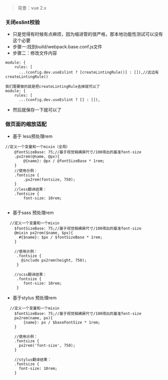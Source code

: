> 背景：vue 2.x

### 关闭eslint校验
- 只是觉得有时候有点麻烦，因为缩进管的很严格，那本地功能性测试可以没有这个必要
- 步骤一:找到build/webpack.base.conf.js文件
- 步骤二：修改文件内容
```text
module: {
    rules: [
      ...(config.dev.useEslint ? [createLintingRule()] : []),//这边有createLintingRule()

我们需要做的就是把createLintingRule去掉就可以了
module: {
    rules: [
      ...(config.dev.useEslint ? [] : []),
```
- 然后就保存一下就可以了


### 做页面的缩放适配
- 基于 less预处理rem
```text
//定义一个变量和一个mixin（全局）
    @fontSizeBase: 75;//基于视觉稿横屏尺寸/100得出的基准font-size
    .px2rem(@name, @px){
        @{name}: @px / @fontSizeBase * 1rem;
    }
    //使用示例：
    .fontsize {
        .px2rem(fontsize, 750);
    }
    //less翻译结果：
    .fontsize {
        font-size: 10rem;
    
```
- 基于sass 预处理rem
```text
  //定义一个变量和一个mixin
    $fontSizeBase: 75;//基于视觉稿横屏尺寸/100得出的基准font-size
    @mixin px2rem($name, $px){
      #{$name}: $px / $fontSizeBase * 1rem;
    }
     
    //使用示例：
     .fontsize {
       @include px2rem(height, 750);
     }
     
    //scss翻译结果：
     .fontsize {
        font-size: 10rem;
     }
```
- 基于stylus 预处理rem
```text
  //定义一个变量和一个mixin
    $fontSizeBase: 75;//基于视觉稿横屏尺寸/100得出的基准font-size
    px2rem(name, px){
        {name}: px / $baseFontSize * 1rem;
    }
     
    //使用示例：
    .fontsize {
      px2rem('font-size', 750);
    }
     
    //stylus翻译结果：
    .fontsize {
      font-size: 10rem;
    }
```